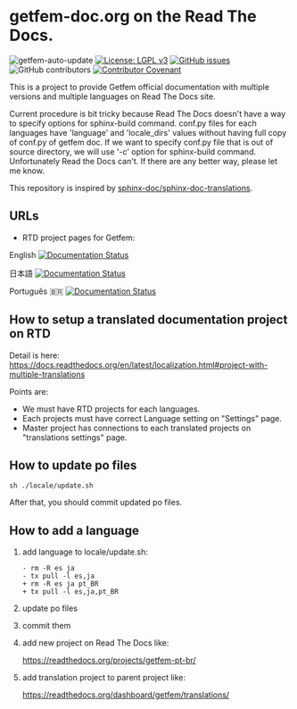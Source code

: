 # getfem-doc.org on the Read The Docs.

![getfem-auto-update](https://github.com/getfem-doc/getfem-doc-translations/workflows/getfem-auto-update/badge.svg)
[![License: LGPL v3](https://img.shields.io/badge/License-LGPL%20v3-blue.svg)](https://www.gnu.org/licenses/lgpl-3.0)
[![GitHub issues](https://img.shields.io/github/issues/getfem-doc/getfem-doc-translations.svg?style=flat-square)](https://img.shields.io/github/issues/getfem-doc/getfem-doc-translations?style=flat-square)
![GitHub contributors](https://img.shields.io/github/contributors/getfem-doc/getfem-doc-translations?style=flat-square)
[![Contributor Covenant](https://img.shields.io/badge/Contributor%20Covenant-v2.0%20adopted-ff69b4.svg)](CODE_OF_CONDUCT.md)

This is a project to provide Getfem official documentation with multiple versions and multiple languages on Read The Docs site.

Current procedure is bit tricky because Read The Docs doesn't have a way to specify options for sphinx-build command.
conf.py files for each languages have 'language' and 'locale_dirs' values without having full copy of conf.py of getfem doc. If we want to specify conf.py file that is out of source directory, we will use '-c' option for sphinx-build command. Unfortunately Read the Docs can't. If there are any better way, please let me know.

This repository is inspired by [sphinx-doc/sphinx-doc-translations](https://github.com/sphinx-doc/sphinx-doc-translations.git).

## URLs

* RTD project pages for Getfem:

English [![Documentation Status](https://readthedocs.org/projects/getfem/badge/?version=latest)](https://getfem.readthedocs.io/en/latest/?badge=latest)

日本語 [![Documentation Status](https://readthedocs.org/projects/getfem-ja/badge/?version=latest)](https://getfem.readthedocs.io/ja/latest/?badge=latest)

Português :brazil: [![Documentation Status](https://readthedocs.org/projects/getfem-pt-br/badge/?version=latest)](https://getfem.readthedocs.io/pt_BR/latest/?badge=latest)

## How to setup a translated documentation project on RTD

Detail is here: https://docs.readthedocs.org/en/latest/localization.html#project-with-multiple-translations

Points are:

* We must have RTD projects for each languages.
* Each projects must have correct Language setting on "Settings" page.
* Master project has connections to each translated projects on "translations settings" page.


## How to update po files

```
sh ./locale/update.sh
```

After that, you should commit updated po files.


## How to add a language

1. add language to locale/update.sh:

   ```
   - rm -R es ja
   - tx pull -l es,ja
   + rm -R es ja pt_BR
   + tx pull -l es,ja,pt_BR
   ```

2. update po files

3. commit them

4. add new project on Read The Docs like:

   https://readthedocs.org/projects/getfem-pt-br/

5. add translation project to parent project like:

   https://readthedocs.org/dashboard/getfem/translations/
